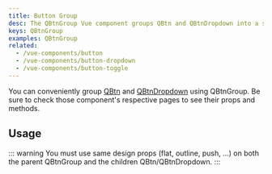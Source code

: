 ```yaml
---
title: Button Group
desc: The QBtnGroup Vue component groups QBtn and QBtnDropdown into a single unit.
keys: QBtnGroup
examples: QBtnGroup
related:
  - /vue-components/button
  - /vue-components/button-dropdown
  - /vue-components/button-toggle
---
```


You can conveniently group [QBtn](/vue-components/button) and [QBtnDropdown](/vue-components/button-dropdown) using QBtnGroup. Be sure to check those component's respective pages to see their props and methods.

<DocApi file="QBtnGroup" />

## Usage

<DocExample title="Examples" file="Group" />

::: warning
You must use same design props (flat, outline, push, ...) on both the parent QBtnGroup and the children QBtn/QBtnDropdown.
:::

<DocExample title="Spread horizontally" file="GroupSpread" />

<DocExample title="With QBtnDropdown" file="WithDropdown" />
